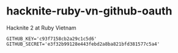 # hacknite-ruby-vn-github-oauth
Hacknite 2 at Ruby Vietnam

```
GITHUB_KEY='c93f7158cb2a29c1c5d6'
GITHUB_SECRET='e3f32b99128e443febd2a8ba821bfd381577c5a4'
